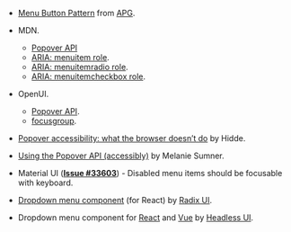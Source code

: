 - [Menu Button Pattern](https://www.w3.org/WAI/ARIA/apg/patterns/menu-button/) from [APG](https://www.w3.org/WAI/ARIA/apg).
- MDN.

  - [Popover API](https://developer.mozilla.org/en-US/docs/Web/API/Popover_API)
  - [ARIA: menuitem role](https://developer.mozilla.org/en-US/docs/Web/Accessibility/ARIA/Roles/menuitem_role).
  - [ARIA: menuitemradio role](https://developer.mozilla.org/en-US/docs/Web/Accessibility/ARIA/Roles/menuitemradio_role).
  - [ARIA: menuitemcheckbox role](https://developer.mozilla.org/en-US/docs/Web/Accessibility/ARIA/Roles/menuitemcheckbox_role).

- OpenUI.

  - [Popover API](https://open-ui.org/components/popover.research.explainer/).
  - [focusgroup](https://open-ui.org/components/focusgroup.explainer/).

- [Popover accessibility: what the browser doesn’t do](https://hidde.blog/popover-accessibility/) by Hidde.

- [Using the Popover API (accessibly)](https://codepen.io/melsumner/full/VwNmYLY) by Melanie Sumner.
- Material UI ([**Issue #33603**](https://github.com/mui/material-ui/issues/33603)) - Disabled menu items should be focusable with keyboard.
- [Dropdown menu component](https://www.radix-ui.com/primitives/docs/components/dropdown-menu#accessibility) (for React) by [Radix UI](https://www.radix-ui.com).
- Dropdown menu component for [React](https://headlessui.com/react/menu) and [Vue](https://headlessui.com/v1/vue/menu) by [Headless UI](https://headlessui.com).

